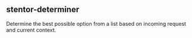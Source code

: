 ## stentor-determiner

Determine the best possible option from a list based on incoming request and current context.
